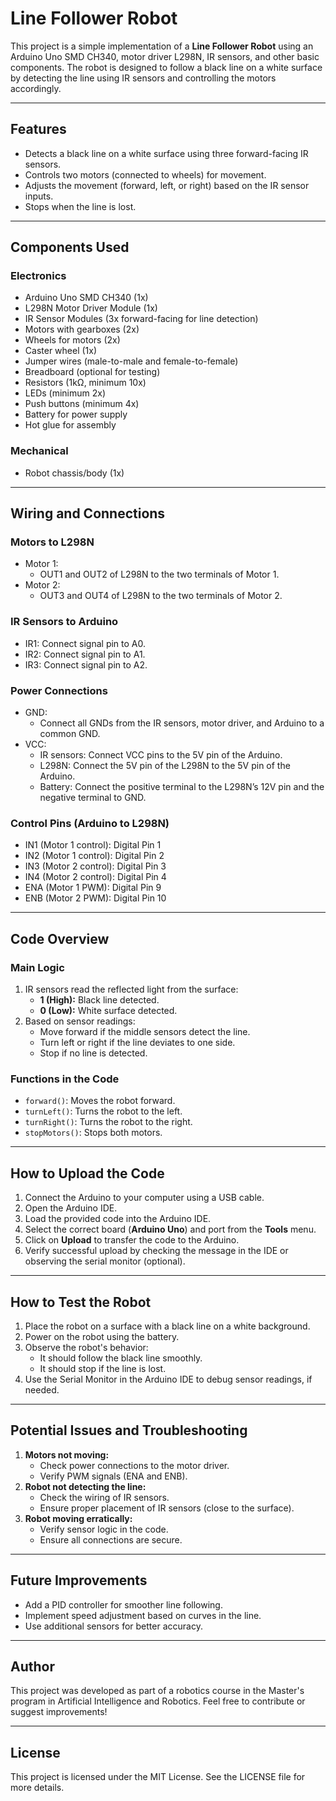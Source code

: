 # Line Follower Robot

This project is a simple implementation of a **Line Follower Robot** using an Arduino Uno SMD CH340, motor driver L298N, IR sensors, and other basic components. The robot is designed to follow a black line on a white surface by detecting the line using IR sensors and controlling the motors accordingly.

---

## **Features**
- Detects a black line on a white surface using three forward-facing IR sensors.
- Controls two motors (connected to wheels) for movement.
- Adjusts the movement (forward, left, or right) based on the IR sensor inputs.
- Stops when the line is lost.

---

## **Components Used**

### **Electronics**
- Arduino Uno SMD CH340 (1x)
- L298N Motor Driver Module (1x)
- IR Sensor Modules (3x forward-facing for line detection)
- Motors with gearboxes (2x)
- Wheels for motors (2x)
- Caster wheel (1x)
- Jumper wires (male-to-male and female-to-female)
- Breadboard (optional for testing)
- Resistors (1kΩ, minimum 10x)
- LEDs (minimum 2x)
- Push buttons (minimum 4x)
- Battery for power supply
- Hot glue for assembly

### **Mechanical**
- Robot chassis/body (1x)

---

## **Wiring and Connections**

### **Motors to L298N**
- Motor 1:
  - OUT1 and OUT2 of L298N to the two terminals of Motor 1.
- Motor 2:
  - OUT3 and OUT4 of L298N to the two terminals of Motor 2.

### **IR Sensors to Arduino**
- IR1: Connect signal pin to A0.
- IR2: Connect signal pin to A1.
- IR3: Connect signal pin to A2.

### **Power Connections**
- GND:
  - Connect all GNDs from the IR sensors, motor driver, and Arduino to a common GND.
- VCC:
  - IR sensors: Connect VCC pins to the 5V pin of the Arduino.
  - L298N: Connect the 5V pin of the L298N to the 5V pin of the Arduino.
  - Battery: Connect the positive terminal to the L298N’s 12V pin and the negative terminal to GND.

### **Control Pins (Arduino to L298N)**
- IN1 (Motor 1 control): Digital Pin 1
- IN2 (Motor 1 control): Digital Pin 2
- IN3 (Motor 2 control): Digital Pin 3
- IN4 (Motor 2 control): Digital Pin 4
- ENA (Motor 1 PWM): Digital Pin 9
- ENB (Motor 2 PWM): Digital Pin 10

---

## **Code Overview**

### **Main Logic**
1. IR sensors read the reflected light from the surface:
   - **1 (High):** Black line detected.
   - **0 (Low):** White surface detected.
2. Based on sensor readings:
   - Move forward if the middle sensors detect the line.
   - Turn left or right if the line deviates to one side.
   - Stop if no line is detected.

### **Functions in the Code**
- `forward()`: Moves the robot forward.
- `turnLeft()`: Turns the robot to the left.
- `turnRight()`: Turns the robot to the right.
- `stopMotors()`: Stops both motors.

---

## **How to Upload the Code**
1. Connect the Arduino to your computer using a USB cable.
2. Open the Arduino IDE.
3. Load the provided code into the Arduino IDE.
4. Select the correct board (**Arduino Uno**) and port from the **Tools** menu.
5. Click on **Upload** to transfer the code to the Arduino.
6. Verify successful upload by checking the message in the IDE or observing the serial monitor (optional).

---

## **How to Test the Robot**
1. Place the robot on a surface with a black line on a white background.
2. Power on the robot using the battery.
3. Observe the robot's behavior:
   - It should follow the black line smoothly.
   - It should stop if the line is lost.
4. Use the Serial Monitor in the Arduino IDE to debug sensor readings, if needed.

---

## **Potential Issues and Troubleshooting**
1. **Motors not moving:**
   - Check power connections to the motor driver.
   - Verify PWM signals (ENA and ENB).
2. **Robot not detecting the line:**
   - Check the wiring of IR sensors.
   - Ensure proper placement of IR sensors (close to the surface).
3. **Robot moving erratically:**
   - Verify sensor logic in the code.
   - Ensure all connections are secure.

---

## **Future Improvements**
- Add a PID controller for smoother line following.
- Implement speed adjustment based on curves in the line.
- Use additional sensors for better accuracy.

---

## **Author**
This project was developed as part of a robotics course in the Master's program in Artificial Intelligence and Robotics. Feel free to contribute or suggest improvements!

---

## **License**
This project is licensed under the MIT License. See the LICENSE file for more details.

